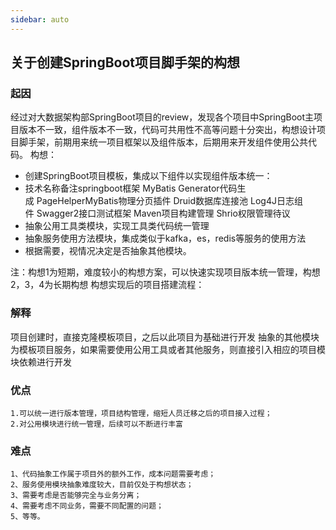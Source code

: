 ```yaml
---
sidebar: auto
---
```


## 关于创建SpringBoot项目脚手架的构想
### 起因
经过对大数据架构部SpringBoot项目的review，发现各个项目中SpringBoot主项目版本不一致，组件版本不一致，代码可共用性不高等问题十分突出，构想设计项目脚手架，前期用来统一项目框架以及组件版本，后期用来开发组件使用公共代码。
构想：
+ 创建SpringBoot项目模板，集成以下组件以实现组件版本统一：
+ 技术名称备注springboot框架 MyBatis Generator代码生成 PageHelperMyBatis物理分页插件 Druid数据库连接池 Log4J日志组件 Swagger2接口测试框架 Maven项目构建管理 Shrio权限管理待议
+ 抽象公用工具类模块，实现工具类代码统一管理
+ 抽象服务使用方法模块，集成类似于kafka，es，redis等服务的使用方法
+ 根据需要，视情况决定是否抽象其他模块。

注：构想1为短期，难度较小的构想方案，可以快速实现项目版本统一管理，构想2，3，4为长期构想
构想实现后的项目搭建流程：

### 解释
项目创建时，直接克隆模板项目，之后以此项目为基础进行开发
抽象的其他模块为模板项目服务，如果需要使用公用工具或者其他服务，则直接引入相应的项目模块依赖进行开发
### 优点
    1.可以统一进行版本管理，项目结构管理，缩短人员迁移之后的项目接入过程；
    2.对公用模块进行统一管理，后续可以不断进行丰富
### 难点
    1、代码抽象工作属于项目外的额外工作，成本问题需要考虑；
    2、服务使用模块抽象难度较大，目前仅处于构想状态；
    3、需要考虑是否能够完全与业务分离；
    4、需要考虑不同业务，需要不同配置的问题；
    5、等等。
